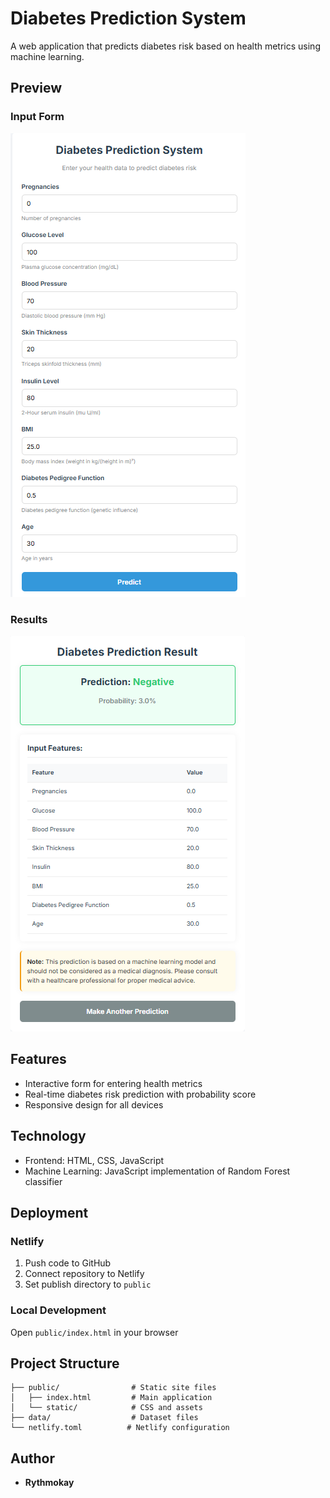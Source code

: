 # Diabetes Prediction System

A web application that predicts diabetes risk based on health metrics using machine learning.

## Preview

### Input Form
![Input Form](Imagebeforeinput.png)

### Results
![Results](Imageafteroutput.png)

## Features

- Interactive form for entering health metrics
- Real-time diabetes risk prediction with probability score
- Responsive design for all devices

## Technology

- Frontend: HTML, CSS, JavaScript
- Machine Learning: JavaScript implementation of Random Forest classifier

## Deployment

### Netlify

1. Push code to GitHub
2. Connect repository to Netlify
3. Set publish directory to `public`

### Local Development

Open `public/index.html` in your browser

## Project Structure

```
├── public/                # Static site files
│   ├── index.html         # Main application
│   └── static/            # CSS and assets
├── data/                  # Dataset files
└── netlify.toml          # Netlify configuration
```

## Author

- **Rythmokay**